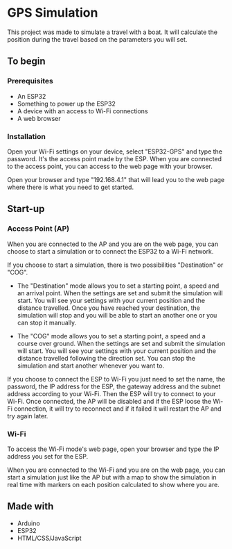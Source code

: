 # GPS Simulation

This project was made to simulate a travel with a boat. It will calculate the position during the travel based on the parameters you will set.

## To begin

### Prerequisites

- An ESP32
- Something to power up the ESP32
- A device with an access to Wi-Fi connections
- A web browser

### Installation

Open your Wi-Fi settings on your device, select "ESP32-GPS" and type the password. It's the access point made by the ESP. When you are connected to the access point, you can access to the web page with your browser.

Open your browser and type "192.168.4.1" that will lead you to the web page where there is what you need to get started.

## Start-up

### Access Point (AP)

When you are connected to the AP and you are on the web page, you can choose to start a simulation or to connect the ESP32 to a Wi-Fi network.

If you choose to start a simulation, there is two possibilities "Destination" or "COG".

- The "Destination" mode allows you to set a starting point, a speed and an arrival point. When the settings are set and submit the simulation will start. You will see your settings with your current position and the distance travelled. Once you have reached your destination, the simulation will stop and you will be able to start an another one or you can stop it manually.

- The "COG" mode allows you to set a starting point, a speed and a course over ground. When the settings are set and submit the simulation will start. You will see your settings with your current position and the distance travelled following the direction set. You can stop the simulation and start another whenever you want to.

If you choose to connect the ESP to Wi-Fi you just need to set the name, the password, the IP address for the ESP, the gateway address and the subnet address according to your Wi-Fi. Then the ESP will try to connect to your Wi-Fi. Once connected, the AP will be disabled and if the ESP loose the Wi-Fi connection, it will try to reconnect and if it failed it will restart the AP and try again later.

### Wi-Fi

To access the Wi-Fi mode's web page, open your browser and type the IP address you set for the ESP.

When you are connected to the Wi-Fi and you are on the web page, you can start a simulation just like the AP but with a map to show the simulation in real time with markers on each position calculated to show where you are.

## Made with

* Arduino  
* ESP32 
* HTML/CSS/JavaScript


